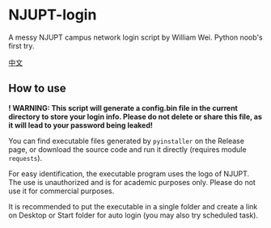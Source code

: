 # NJUPT-login

A messy NJUPT campus network login script by William Wei. Python noob's first try.

[中文](https://github.com/WiIIiamWei/NJUPT-login/blob/main/README.md)

## How to use

**! WARNING: This script will generate a config.bin file in the current directory to store your login info. Please do not delete or share this file, as it will lead to your password being leaked!**

You can find executable files generated by `pyinstaller` on the Release page, or download the source code and run it directly (requires module `requests`).

For easy identification, the executable program uses the logo of NJUPT. The use is unauthorized and is for academic purposes only. Please do not use it for commercial purposes.

It is recommended to put the executable in a single folder and create a link on Desktop or Start folder for auto login (you may also try scheduled task).
